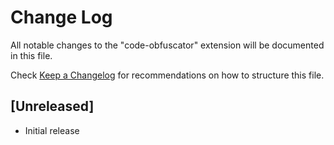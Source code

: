 # Change Log

All notable changes to the "code-obfuscator" extension will be documented in this file.

Check [Keep a Changelog](http://keepachangelog.com/) for recommendations on how to structure this file.

## [Unreleased]

- Initial release